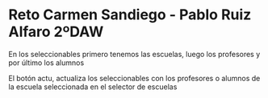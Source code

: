 # Reto Carmen Sandiego - Pablo Ruiz Alfaro 2ºDAW

En los seleccionables primero tenemos las escuelas, luego los profesores y por último los alumnos

El botón actu, actualiza los seleccionables con los profesores o alumnos de la escuela seleccionada en el selector de escuelas
